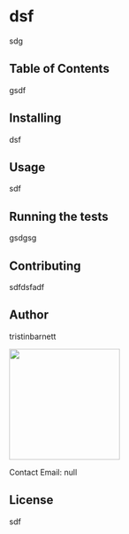 
# dsf

sdg

## Table of Contents
gsdf

## Installing
dsf

## Usage
sdf

## Running the tests
gsdgsg

## Contributing
sdfdsfadf

## Author
tristinbarnett 

<img src="https://avatars1.githubusercontent.com/u/59523370?v=4" width="200" height="200" />

Contact Email: null

## License
sdf

